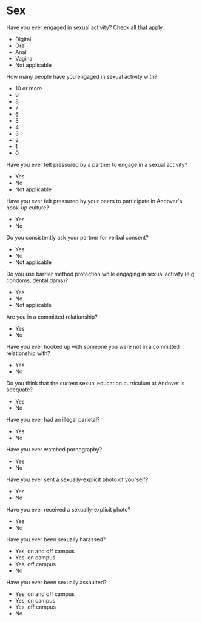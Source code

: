 # Sex

Have you ever engaged in sexual activity? Check all that apply.
  - Digital
  - Oral
  - Anal
  - Vaginal
  - Not applicable

How many people have you engaged in sexual activity with?
  - 10 or more
  - 9
  - 8
  - 7
  - 6
  - 5
  - 4
  - 3
  - 2
  - 1
  - 0 

Have you ever felt pressured by a partner to engage in a sexual activity?
  - Yes
  - No
  - Not applicable

Have you ever felt pressured by your peers to participate in Andover's hook-up culture?
  - Yes
  - No

Do you consistently ask your partner for verbal consent?
  - Yes
  - No
  - Not applicable

Do you use barrier method protection while engaging in sexual activity (e.g. condoms, dental dams)?
  - Yes
  - No
  - Not applicable

Are you in a committed relationship?
  - Yes
  - No

Have you ever hooked up with someone you were not in a committed relationship with?
  - Yes
  - No

Do you think that the current sexual education curriculum at Andover is adequate?
  - Yes
  - No

Have you ever had an illegal parietal?
  - Yes
  - No

Have you ever watched pornography?
  - Yes
  - No

Have you ever sent a sexually-explicit photo of yourself?
  - Yes
  - No

Have you ever received a sexually-explicit photo?
  - Yes
  - No

Have you ever been sexually harassed?
  - Yes, on and off campus
  - Yes, on campus
  - Yes, off campus
  - No

Have you ever been sexually assaulted?
  - Yes, on and off campus
  - Yes, on campus
  - Yes, off campus
  - No
